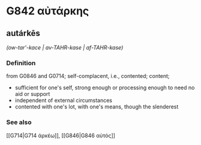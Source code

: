 # G842 αὐτάρκης

## autárkēs

_(ow-tar'-kace | av-TAHR-kase | af-TAHR-kase)_

### Definition

from G0846 and G0714; self-complacent, i.e., contented; content; 

- sufficient for one's self, strong enough or processing enough to need no aid or support
- independent of external circumstances
- contented with one's lot, with one's means, though the slenderest

### See also

[[G714|G714 ἀρκέω]], [[G846|G846 αὐτός]]
